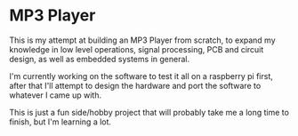 # MP3 Player

This is my attempt at building an MP3 Player from scratch, to expand my knowledge in low level operations,
signal processing, PCB and circuit design, as well as embedded systems in general.

I'm currently working on the software to test it all on a raspberry pi first, after that I'll attempt
to design the hardware and port the software to whatever I came up with.

This is just a fun side/hobby project that will probably take me a long time to finish, but I'm learning a lot.
